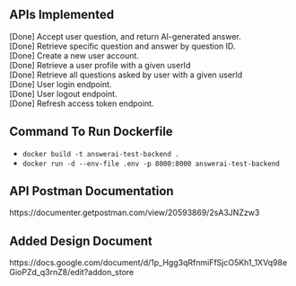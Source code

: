 <h2>APIs Implemented</h2>
[Done] Accept user question, and return AI-generated answer.<br>
[Done] Retrieve specific question and answer by question ID.<br>
[Done] Create a new user account.<br>
[Done] Retrieve a user profile with a given userId<br>
[Done] Retrieve all questions asked by user with a given userId<br>
[Done] User login endpoint. <br>
[Done] User logout endpoint.<br>
[Done] Refresh access token endpoint.<br>



<h2>Command To Run Dockerfile</h2>

- `docker build -t answerai-test-backend .`
- `docker run -d --env-file .env -p 8000:8000 answerai-test-backend`


<h2>API Postman Documentation</h2>
https://documenter.getpostman.com/view/20593869/2sA3JNZzw3

<h2>Added Design Document</h2>
https://docs.google.com/document/d/1p_Hgg3qRfnmiFfSjcO5Kh1_1XVq98eGioPZd_q3rnZ8/edit?addon_store